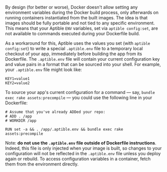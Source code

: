 By design (for better or worse), Docker doesn't allow setting any environment variables during the Docker build process, only afterwards on running containers instantiated from the built images. The idea is that images should be fully portable and not tied to any specific environment. This means that your Aptible `ENV` variables, set via `aptible config:set`, are not available to commands executed during your Dockerfile build.

As a workaround for this, Aptible uses the values you set (with `aptible config:set`) to write a special `.aptible.env` file to a temporary local checkout of your app, immediately before building the app from its Dockerfile. The `.aptible.env` file will contain your current configuration key and value pairs in a format that can be sourced into your shell. For example, your `.aptible.env` file might look like:

```
KEY1=value1
KEY2=value2
```

To source your app's current configuration for a command — say, `bundle exec rake assets:precompile` — you could use the following line in your Dockerfile:

```
# Assume that you've already ADDed your repo:
# ADD . /app
# WORKDIR /app

RUN set -a && . /app/.aptible.env && bundle exec rake assets:precompile
```

Note: **do not use the `.aptible.env` file outside of Dockerfile
instructions**. Indeed, this file is only injected when your image is built, so
changes to your configuration will not be reflected in the `.aptible.env` file
unless you deploy again or rebuild. To access configuration variables in a
container, fetch them from the environment directly.
